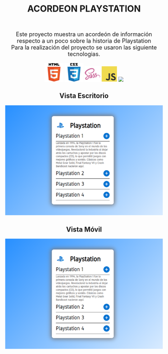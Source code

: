 <h1 style="text-align: center">ACORDEON PLAYSTATION</h1>

<br>


<p style="font-size: 18px; text-align: center">
Este proyecto muestra un acordeón de información respecto a un poco sobre la historia de Playstation <br> Para la realización del proyecto se usaron las siguiente tecnologias.
</p>

<p align="center">
 <img src="https://raw.githubusercontent.com/devicons/devicon/master/icons/html5/html5-original-wordmark.svg" width="60px">
 <img src="https://raw.githubusercontent.com/devicons/devicon/master/icons/css3/css3-original-wordmark.svg" width="60px">
 <img src="https://raw.githubusercontent.com/devicons/devicon/master/icons/sass/sass-original.svg" width="50px">
 <img src="https://raw.githubusercontent.com/devicons/devicon/master/icons/javascript/javascript-original.svg" width="50px">
 <img src="https://www.vectorlogo.zone/logos/git-scm/git-scm-icon.svg" width="50px">
</p>

<h2 style="text-align: center">Vista Escritorio</h2>
<img src="images/resultado.png">

<h2 style="text-align: center"> Vista Móvil</h2>
<img src="images/resultado.png">